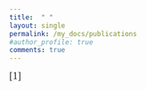 ```yaml
---
title:  " "
layout: single
permalink: /my_docs/publications
#author_profile: true
comments: true
---
```


<font face="times" size="4">
[1]
</font>
